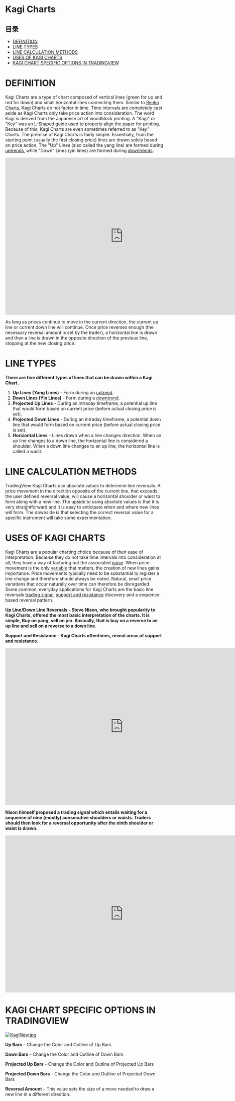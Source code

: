 # Kagi Charts


## 目录
-   [DEFINITION](#definition)
-   [LINE TYPES](#line-types)
-   [LINE CALCULATION METHODS](#line-calculation-methods)
-   [USES OF KAGI CHARTS](#uses-of-kagi-charts)
-   [KAGI CHART SPECIFIC OPTIONS IN TRADINGVIEW](#kagi-chart-specific-options-in-tradingview)

# DEFINITION

Kagi Charts are a type of chart composed of vertical lines (green for up and red for down) and small horizontal lines connecting them. Similar to  [Renko Charts](https://www.tradingview.com/wiki/Renko_Charts "Renko Charts"), Kagi Charts do not factor in time. Time intervals are completely cast aside as Kagi Charts only take price action into consideration. The word Kagi is derived from the Japanese art of woodblock printing. A "Kagi" or "Key" was an L-Shaped guide used to properly align the paper for printing. Because of this, Kagi Charts are even sometimes referred to as "Key" Charts. The premise of Kagi Charts is fairly simple. Essentially, from the starting point (usually the first closing price) lines are drawn solely based on price action. The "Up" Lines (also called the yang line) are formed during  [uptrends](https://www.tradingview.com/wiki/Market_Trend#Bullish "Market Trend"), while "Down" Lines (yin lines) are formed during  [downtrends](https://www.tradingview.com/wiki/Market_Trend#Bearish "Market Trend").

<iframe src="https://www.tradingview.com/widgetembed/?frameElementId=tradingview_764b1&symbol=WFC&interval=D&hidetoptoolbar=1&hidesidetoolbar=1&symboledit=1&saveimage=0&toolbarbg=000000&studies=&hideideas=1&theme=White&style=5&timezone=Etc%2FUTC&hidevolume=1&padding=0&studies_overrides=%7B%7D&overrides=%7B%7D&enabled_features=%5B%5D&disabled_features=%5B%5D&locale=en&utm_source=www.tradingview.com&utm_medium=widget&utm_campaign=chart&utm_term=WFC" frameborder="0" width="750" height="500"></iframe>
  
As long as prices continue to move in the current direction, the current up line or current down line will continue. Once price reverses enough (the necessary reversal amount is set by the trader), a horizontal line is drawn and then a line is drawn in the opposite direction of the previous line, stopping at the new closing price.

# LINE TYPES

**There are five different types of lines that can be drawn within a Kagi Chart.**

1.  **Up Lines (Yang Lines)**  - Form during an  [uptrend](https://www.tradingview.com/wiki/Market_Trend#Bullish "Market Trend").
2.  **Down Lines (Yin Lines)**  - Form during a  [downtrend](https://www.tradingview.com/wiki/Market_Trend#Bearish "Market Trend").
3.  **Projected Up Lines**  - During an intraday timeframe, a potential up line that would form based on current price (before actual closing price is set).
4.  **Projected Down Lines**  - During an intraday timeframe, a potential down line that would form based on current price (before actual closing price is set).
5.  **Horizontal Lines**  - Lines drawn when a line changes direction. When an up line changes to a down line, the horizontal line is considered a shoulder. When a down line changes to an up line, the horizontal line is called a waist.

# LINE CALCULATION METHODS

    
TradingView Kagi Charts use absolute values to determine line reversals. A price movement in the direction opposite of the current line, 
that exceeds the user defined reversal value, will cause a horizontal shoulder or waist to form along with a new line. 
The upside to using absolute values is that it is very straightforward and it is easy to anticipate when and where new lines will form. 
The downside is that selecting the correct reversal value for a specific instrument will take some experimentation.

  

# USES OF KAGI CHARTS

Kagi Charts are a popular charting choice because of their ease of interpretation. Because they do not take time intervals into consideration at all, they have a way of factoring out the associated  [noise](https://www.tradingview.com/wiki/Noise "Noise"). When price movement is the only  [variable](https://www.tradingview.com/wiki/Variable "Variable")  that matters, the creation of new lines gains importance. Price movements typically need to be substantial to register a line change and therefore should always be noted. Natural, small price variations that occur naturally over time can therefore be disregarded. Some common, everyday applications for Kagi Charts are the basic line reversals  [trading signal](https://www.tradingview.com/wiki/Trading_Signal "Trading Signal"),  [support and resistance](https://www.tradingview.com/wiki/Support_and_Resistance "Support and Resistance")  discovery and a sequence based reversal pattern.

**Up Line/Down Line Reversals - Steve Nison, who brought popularity to Kagi Charts, offered the most basic interpretation of the charts. It is simple, Buy on yang, sell on yin. Basically, that is buy on a reverse to an up line and sell on a reverse to a down line.**

**Support and Resistance - Kagi Charts oftentimes, reveal areas of support and resistance.**

<iframe src="https://www.tradingview.com/embed/LNEcvL93/" frameborder="0" width="750" height="500"></iframe>
  
**Nison himself proposed a trading signal which entails waiting for a sequence of nine (mostly) consecutive shoulders or waists. Traders should then look for a reversal opportunity after the ninth shoulder or waist is drawn.**

<iframe src="https://www.tradingview.com/embed/4tSfjQAz/" frameborder="0" width="750" height="500"></iframe>

# KAGI CHART SPECIFIC OPTIONS IN TRADINGVIEW

[![KagiNew.jpg](https://wiki-pics.tradingview.com/tv/public/e/e5/KagiNew.jpg)](https://www.tradingview.com/wiki/File:KagiNew.jpg)

**Up Bars**  – Change the Color and Outline of Up Bars

**Down Bars**  - Change the Color and Outline of Down Bars

**Projected Up Bars**  - Change the Color and Outline of Projected Up Bars

**Projected Down Bars**  - Change the Color and Outline of Projected Down Bars

**Reversal Amount**  – This value sets the size of a move needed to draw a new line in a different direction.